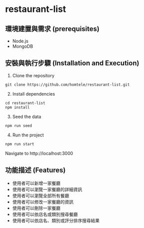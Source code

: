 # restaurant-list
## 環境建置與需求 (prerequisites)
* Node.js
* MongoDB
## 安裝與執行步驟 (Installation and Execution)
1. Clone the repository
```
git clone https://github.com/homtele/restaurant-list.git
```
2. Install dependencies
```
cd restaurant-list
npm install
```
3. Seed the data
```
npm run seed
```
4. Run the project
```
npm run start
```
Navigate to http://localhost:3000
## 功能描述 (Features)
* 使用者可以新增一家餐廳
* 使用者可以瀏覽一家餐廳的詳細資訊
* 使用者可以瀏覽全部所有餐廳
* 使用者可以修改一家餐廳的資訊
* 使用者可以刪除一家餐廳
* 使用者可以依店名或類別搜尋餐廳
* 使用者可以依店名、類別或評分排序搜尋結果
